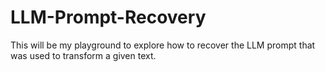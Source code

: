 # LLM-Prompt-Recovery
This will be my playground to explore how to recover the LLM prompt that was used to transform a given text.
